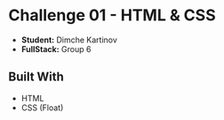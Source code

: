 # Challenge 01 - HTML & CSS
- **Student:** Dimche Kartinov
- **FullStack:** Group 6

## Built With
- HTML
- CSS (Float)